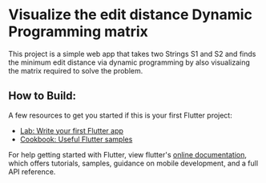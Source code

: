 # Visualize the edit distance Dynamic Programming matrix 

This project is a simple web app that takes two Strings S1 and S2 and finds the minimum edit distance via dynamic programming by also visualizaing the matrix required to solve the problem.

## How to Build:

A few resources to get you started if this is your first Flutter project:

- [Lab: Write your first Flutter app](https://flutter.dev/docs/get-started/codelab)
- [Cookbook: Useful Flutter samples](https://flutter.dev/docs/cookbook)

For help getting started with Flutter, view flutter's
[online documentation](https://flutter.dev/docs), which offers tutorials,
samples, guidance on mobile development, and a full API reference.
